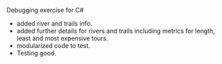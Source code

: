 Debugging exercise for C#
- added river and trails info.
- added further details for rivers and trails including metrics for length, least and most expensive tours.
- modularized code to test.
- Testing good.

